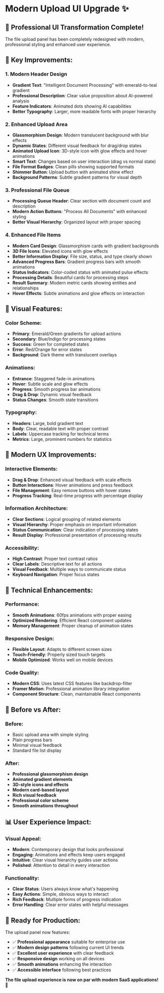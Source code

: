 # Modern Upload UI Upgrade ✨

## 🎨 **Professional UI Transformation Complete!**

The file upload panel has been completely redesigned with modern, professional styling and enhanced user experience.

## 🚀 **Key Improvements:**

### **1. Modern Header Design**
- **Gradient Text**: "Intelligent Document Processing" with emerald-to-teal gradient
- **Professional Description**: Clear value proposition about AI-powered analysis
- **Feature Indicators**: Animated dots showing AI capabilities
- **Better Typography**: Larger, more readable fonts with proper hierarchy

### **2. Enhanced Upload Area**
- **Glassmorphism Design**: Modern translucent background with blur effects
- **Dynamic States**: Different visual feedback for drag/drop states
- **Animated Upload Icon**: 3D-style icon with glow effects and hover animations
- **Smart Text**: Changes based on user interaction (drag vs normal state)
- **File Format Badges**: Clean pills showing supported formats
- **Shimmer Button**: Upload button with animated shine effect
- **Background Patterns**: Subtle gradient patterns for visual depth

### **3. Professional File Queue**
- **Processing Queue Header**: Clear section with document count and description
- **Modern Action Buttons**: "Process All Documents" with enhanced styling
- **Better Visual Hierarchy**: Organized layout with proper spacing

### **4. Enhanced File Items**
- **Modern Card Design**: Glassmorphism cards with gradient backgrounds
- **3D File Icons**: Elevated icons with glow effects
- **Better Information Display**: File size, status, and type clearly shown
- **Advanced Progress Bars**: Gradient progress bars with smooth animations
- **Status Indicators**: Color-coded status with animated pulse effects
- **Processing Details**: Beautiful cards for processing steps
- **Result Summary**: Modern metric cards showing entities and relationships
- **Hover Effects**: Subtle animations and glow effects on interaction

## 🎯 **Visual Features:**

### **Color Scheme:**
- **Primary**: Emerald/Green gradients for upload actions
- **Secondary**: Blue/Indigo for processing states
- **Success**: Green for completed states
- **Error**: Red/Orange for error states
- **Background**: Dark theme with translucent overlays

### **Animations:**
- **Entrance**: Staggered fade-in animations
- **Hover**: Subtle scale and glow effects
- **Progress**: Smooth progress bar animations
- **Drag & Drop**: Dynamic visual feedback
- **Status Changes**: Smooth state transitions

### **Typography:**
- **Headers**: Large, bold gradient text
- **Body**: Clear, readable text with proper contrast
- **Labels**: Uppercase tracking for technical terms
- **Metrics**: Large, prominent numbers for statistics

## 📱 **Modern UX Improvements:**

### **Interactive Elements:**
- **Drag & Drop**: Enhanced visual feedback with scale effects
- **Button Interactions**: Hover animations and press feedback
- **File Management**: Easy remove buttons with hover states
- **Progress Tracking**: Real-time progress with percentage display

### **Information Architecture:**
- **Clear Sections**: Logical grouping of related elements
- **Visual Hierarchy**: Proper emphasis on important information
- **Status Communication**: Clear indication of processing states
- **Result Display**: Professional presentation of processing results

### **Accessibility:**
- **High Contrast**: Proper text contrast ratios
- **Clear Labels**: Descriptive text for all actions
- **Visual Feedback**: Multiple ways to communicate status
- **Keyboard Navigation**: Proper focus states

## 🔧 **Technical Enhancements:**

### **Performance:**
- **Smooth Animations**: 60fps animations with proper easing
- **Optimized Rendering**: Efficient React component updates
- **Memory Management**: Proper cleanup of animation states

### **Responsive Design:**
- **Flexible Layout**: Adapts to different screen sizes
- **Touch-Friendly**: Properly sized touch targets
- **Mobile Optimized**: Works well on mobile devices

### **Code Quality:**
- **Modern CSS**: Uses latest CSS features like backdrop-filter
- **Framer Motion**: Professional animation library integration
- **Component Structure**: Clean, maintainable React components

## 🎨 **Before vs After:**

### **Before:**
- Basic upload area with simple styling
- Plain progress bars
- Minimal visual feedback
- Standard file list display

### **After:**
- **Professional glassmorphism design**
- **Animated gradient elements**
- **3D-style icons and effects**
- **Modern card-based layout**
- **Rich visual feedback**
- **Professional color scheme**
- **Smooth animations throughout**

## 📊 **User Experience Impact:**

### **Visual Appeal:**
- **Modern**: Contemporary design that looks professional
- **Engaging**: Animations and effects keep users engaged
- **Intuitive**: Clear visual hierarchy guides user actions
- **Polished**: Attention to detail in every interaction

### **Functionality:**
- **Clear Status**: Users always know what's happening
- **Easy Actions**: Simple, obvious ways to interact
- **Rich Feedback**: Multiple forms of progress indication
- **Error Handling**: Clear error states with helpful messages

## 🚀 **Ready for Production:**

The upload panel now features:
- ✅ **Professional appearance** suitable for enterprise use
- ✅ **Modern design patterns** following current UI trends
- ✅ **Excellent user experience** with clear feedback
- ✅ **Responsive design** working on all devices
- ✅ **Smooth animations** enhancing the interaction
- ✅ **Accessible interface** following best practices

**The file upload experience is now on par with modern SaaS applications!** 🎉
